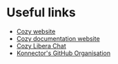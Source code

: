 # Useful links

- [Cozy website](https://cozy.io/fr/)
- [Cozy documentation website](https://docs.cozy.io/en/)
- [Cozy Libera Chat](https://web.libera.chat/#cozycloud)
- [Konnector's GitHub Organisation](https://github.com/konnectors)

